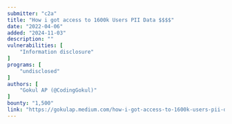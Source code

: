 ```yaml
---
submitter: "c2a"
title: "How i got access to 1600k Users PII Data $$$$"
date: "2022-04-06"
added: "2024-11-03"
description: ""
vulnerabilities: [
    "Information disclosure"
]
programs: [
    "undisclosed"
]
authors: [
    "Gokul AP (@CodingGokul)"
]
bounty: "1,500"
link: "https://gokulap.medium.com/how-i-got-access-to-1600k-users-pii-data-64a27a540963"
---
```




